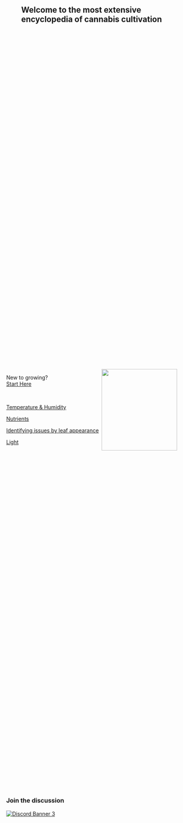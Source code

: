 <div style="display:flex;
		 height: 95vh;
		 min-height:200px;
        flex-wrap: nowrap;
        flex-direction: column;
        justify-content: space-evenly;">
        <div style="display:flex;justify-content: center;flex-direction: column;">
            <div style="margin-bottom: 80px;">
                <h2 style="margin:40px;width:82%;">Welcome to the most extensive encyclopedia of cannabis cultivation</h2>
            </div>
            <div style="width:1000px"> </div>
        </div>
    <div style="display:flex;flex-direction:row;min-height: 200px; ">
        <div style="margin-right:8px;">
            <p>New to growing? <br>
            <a href="/Growing_101">Start Here</a> </p>
            <br>
            <p><a href="/Temperature_and_Humidity">Temperature & Humidity</a> </p>
            <p><a href="/Nutrients">Nutrients</a></p>
            <p><a href="/Symptoms_of_bad_health#by-leaf-appearance">Identifying issues by leaf appearance</a></p>
            <p> <a href="/Light">Light</a> </p>
        </div>
        <img src="/images/chemdawgyfrostpic.jpg" class="noZoom right nolink" style="max-width:40%;object-fit: cover;object-position:top;margin:0px;height:100%;">
    </div>
    <div class="right" style="flex-direction: column;margin-top:100px;">
        <h3>Join the discussion</h3>
        <a href="https://discord.gg/gnuNQPZrcV">
        <img class="noZoom right nolink"; style="margin:0px;" src="https://discordapp.com/api/guilds/805142315684724786/widget.png?style=banner3" alt="Discord Banner 3"/></a>
    </div>
</div>

